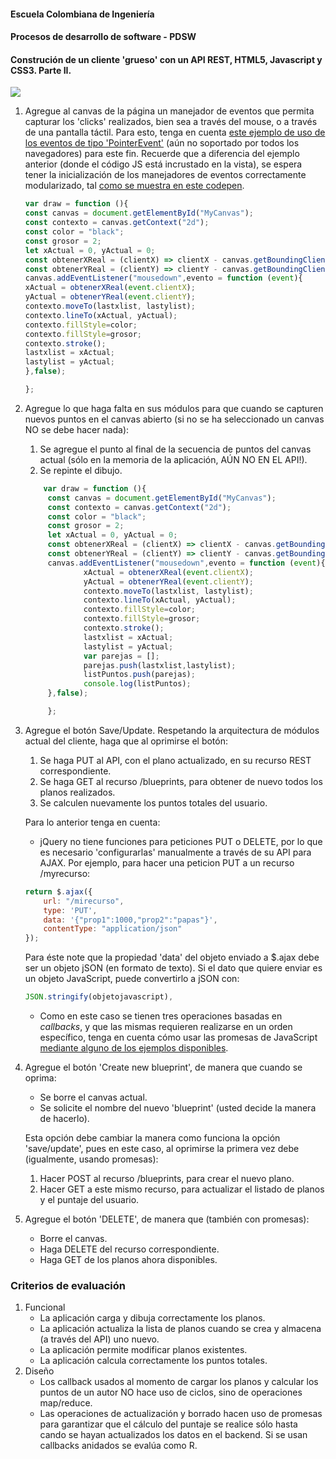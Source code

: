 #### Escuela Colombiana de Ingeniería
#### Procesos de desarrollo de software - PDSW
#### Construción de un cliente 'grueso' con un API REST, HTML5, Javascript y CSS3. Parte II.



![](img/mock2.png)

1. Agregue al canvas de la página un manejador de eventos que permita capturar los 'clicks' realizados, bien sea a través del mouse, o a través de una pantalla táctil. Para esto, tenga en cuenta [este ejemplo de uso de los eventos de tipo 'PointerEvent'](https://mobiforge.com/design-development/html5-pointer-events-api-combining-touch-mouse-and-pen) (aún no soportado por todos los navegadores) para este fin. Recuerde que a diferencia del ejemplo anterior (donde el código JS está incrustado en la vista), se espera tener la inicialización de los manejadores de eventos correctamente modularizado, tal [como se muestra en este codepen](https://codepen.io/hcadavid/pen/BwWbrw).
   ```js
   var draw = function (){
   const canvas = document.getElementById("MyCanvas");
   const contexto = canvas.getContext("2d");
   const color = "black";
   const grosor = 2;
   let xActual = 0, yActual = 0;
   const obtenerXReal = (clientX) => clientX - canvas.getBoundingClientRect().left;
   const obtenerYReal = (clientY) => clientY - canvas.getBoundingClientRect().top;
   canvas.addEventListener("mousedown",evento = function (event){
   xActual = obtenerXReal(event.clientX);
   yActual = obtenerYReal(event.clientY);
   contexto.moveTo(lastxlist, lastylist);
   contexto.lineTo(xActual, yActual);
   contexto.fillStyle=color;
   contexto.fillStyle=grosor;
   contexto.stroke();
   lastxlist = xActual;
   lastylist = yActual;
   },false);

   };
   ```
2. Agregue lo que haga falta en sus módulos para que cuando se capturen nuevos puntos en el canvas abierto (si no se ha seleccionado un canvas NO se debe hacer nada):
	1. Se agregue el punto al final de la secuencia de puntos del canvas actual (sólo en la memoria de la aplicación, AÚN NO EN EL API!).
	2. Se repinte el dibujo.


   ```js 
       var draw = function (){
        const canvas = document.getElementById("MyCanvas");
        const contexto = canvas.getContext("2d");
        const color = "black";
        const grosor = 2;
        let xActual = 0, yActual = 0;
        const obtenerXReal = (clientX) => clientX - canvas.getBoundingClientRect().left;
        const obtenerYReal = (clientY) => clientY - canvas.getBoundingClientRect().top;
        canvas.addEventListener("mousedown",evento = function (event){
                xActual = obtenerXReal(event.clientX);
                yActual = obtenerYReal(event.clientY);
                contexto.moveTo(lastxlist, lastylist);
                contexto.lineTo(xActual, yActual);
                contexto.fillStyle=color;
                contexto.fillStyle=grosor;
                contexto.stroke();
                lastxlist = xActual;
                lastylist = yActual;
                var parejas = [];
                parejas.push(lastxlist,lastylist);
                listPuntos.push(parejas);
                console.log(listPuntos);
        },false);

        };

 	```

3. Agregue el botón Save/Update. Respetando la arquitectura de módulos actual del cliente, haga que al oprimirse el botón:
	1. Se haga PUT al API, con el plano actualizado, en su recurso REST correspondiente.
	2. Se haga GET al recurso /blueprints, para obtener de nuevo todos los planos realizados.
	3. Se calculen nuevamente los puntos totales del usuario.

	Para lo anterior tenga en cuenta:

	* jQuery no tiene funciones para peticiones PUT o DELETE, por lo que es necesario 'configurarlas' manualmente a través de su API para AJAX. Por ejemplo, para hacer una peticion PUT a un recurso /myrecurso:

	```javascript
    return $.ajax({
        url: "/mirecurso",
        type: 'PUT',
        data: '{"prop1":1000,"prop2":"papas"}',
        contentType: "application/json"
    });
    
	```
	Para éste note que la propiedad 'data' del objeto enviado a $.ajax debe ser un objeto jSON (en formato de texto). Si el dato que quiere enviar es un objeto JavaScript, puede convertirlo a jSON con: 
	
	```javascript
	JSON.stringify(objetojavascript),
	```
	* Como en este caso se tienen tres operaciones basadas en _callbacks_, y que las mismas requieren realizarse en un orden específico, tenga en cuenta cómo usar las promesas de JavaScript [mediante alguno de los ejemplos disponibles](http://codepen.io/hcadavid/pen/jrwdgK).

4. Agregue el botón 'Create new blueprint', de manera que cuando se oprima: 
	* Se borre el canvas actual.
	* Se solicite el nombre del nuevo 'blueprint' (usted decide la manera de hacerlo).
	
	Esta opción debe cambiar la manera como funciona la opción 'save/update', pues en este caso, al oprimirse la primera vez debe (igualmente, usando promesas):

	1. Hacer POST al recurso /blueprints, para crear el nuevo plano.
	2. Hacer GET a este mismo recurso, para actualizar el listado de planos y el puntaje del usuario.

5. Agregue el botón 'DELETE', de manera que (también con promesas):
	* Borre el canvas.
	* Haga DELETE del recurso correspondiente.
	* Haga GET de los planos ahora disponibles.

### Criterios de evaluación

1. Funcional
	* La aplicación carga y dibuja correctamente los planos.
	* La aplicación actualiza la lista de planos cuando se crea y almacena (a través del API) uno nuevo.
	* La aplicación permite modificar planos existentes.
	* La aplicación calcula correctamente los puntos totales.
2. Diseño
	* Los callback usados al momento de cargar los planos y calcular los puntos de un autor NO hace uso de ciclos, sino de operaciones map/reduce.
	* Las operaciones de actualización y borrado hacen uso de promesas para garantizar que el cálculo del puntaje se realice sólo hasta cando se hayan actualizados los datos en el backend. Si se usan callbacks anidados se evalúa como R.
	
